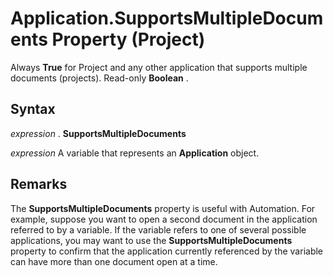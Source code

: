 
# Application.SupportsMultipleDocuments Property (Project)

Always  **True** for Project and any other application that supports multiple documents (projects). Read-only **Boolean** .


## Syntax

 _expression_ . **SupportsMultipleDocuments**

 _expression_ A variable that represents an **Application** object.


## Remarks

The  **SupportsMultipleDocuments** property is useful with Automation. For example, suppose you want to open a second document in the application referred to by a variable. If the variable refers to one of several possible applications, you may want to use the **SupportsMultipleDocuments** property to confirm that the application currently referenced by the variable can have more than one document open at a time.

